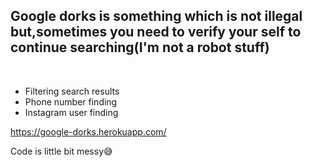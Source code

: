 ## Google dorks is something which is not illegal but,sometimes you need to verify your self to continue searching(I'm not a robot stuff)
<br>

* Filtering search results
* Phone number finding
* Instagram user finding

https://google-dorks.herokuapp.com/



Code is little  bit messy😅

